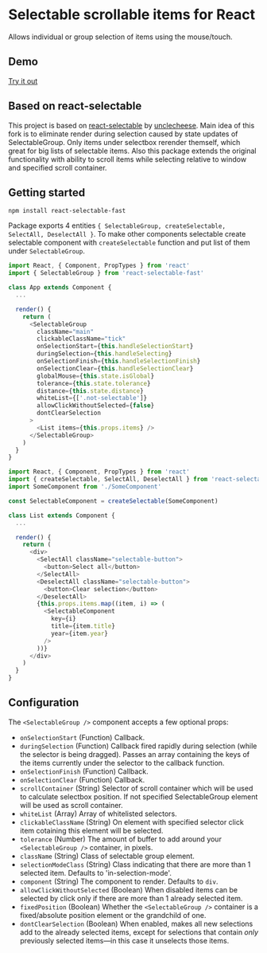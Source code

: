 # Selectable scrollable items for React

Allows individual or group selection of items using the mouse/touch.

## Demo
[Try it out](http://valerybugakov.github.io/react-selectable-fast)

## Based on react-selectable
This project is based on [react-selectable](https://github.com/unclecheese/react-selectable) by [unclecheese](https://github.com/unclecheese).
Main idea of this fork is to eliminate render during selection caused by state updates of SelectableGroup. Only items under selectbox rerender themself, which great for big lists of selectable items. Also this package extends the original functionality with ability to scroll items while selecting relative to window and specified scroll container.


## Getting started
```
npm install react-selectable-fast
```

Package exports 4 entities `{ SelectableGroup, createSelectable, SelectAll, DeselectAll }`.
To make other components selectable create selectable component with `createSelectable` function and put list of them under `SelectableGroup`.

```js
import React, { Component, PropTypes } from 'react'
import { SelectableGroup } from 'react-selectable-fast'

class App extends Component {
  ...

  render() {
    return (
      <SelectableGroup
        className="main"
        clickableClassName="tick"
        onSelectionStart={this.handleSelectionStart}
        duringSelection={this.handleSelecting}
        onSelectionFinish={this.handleSelectionFinish}
        onSelectionClear={this.handleSelectionClear}
        globalMouse={this.state.isGlobal}
        tolerance={this.state.tolerance}
        distance={this.state.distance}
        whiteList={['.not-selectable']}
        allowClickWithoutSelected={false}
        dontClearSelection
      >
        <List items={this.props.items} />
      </SelectableGroup>
    )
  }
}
```

```js
import React, { Component, PropTypes } from 'react'
import { createSelectable, SelectAll, DeselectAll } from 'react-selectable-fast'
import SomeComponent from './SomeComponent'

const SelectableComponent = createSelectable(SomeComponent)

class List extends Component {
  ...

  render() {
    return (
      <div>
        <SelectAll className="selectable-button">
          <button>Select all</button>
        </SelectAll>
        <DeselectAll className="selectable-button">
          <button>Clear selection</button>
        </DeselectAll>
        {this.props.items.map((item, i) => (
          <SelectableComponent
            key={i}
            title={item.title}
            year={item.year}
          />
        ))}
      </div>
    )
  }
}
```
## Configuration

The `<SelectableGroup />` component accepts a few optional props:
* `onSelectionStart` (Function) Callback.
* `duringSelection` (Function) Callback fired rapidly during selection (while the selector is being dragged). Passes an array containing the keys of the items currently under the selector to the callback function.
* `onSelectionFinish` (Function) Callback.
* `onSelectionClear` (Function) Callback.
* `scrollContainer` (String) Selector of scroll container which will be used to calculate selectbox position. If not specified SelectableGroup element will be used as scroll container.
* `whiteList` (Array) Array of whitelisted selectors.
* `clickableClassName` (String) On element with specified selector click item cotaining this element will be selected.
* `tolerance` (Number) The amount of buffer to add around your `<SelectableGroup />` container, in pixels.
* `className` (String) Class of selectable group element.
* `selectionModeClass` (String) Class indicating that there are more than 1 selected item. Defaults to 'in-selection-mode'.
* `component` (String) The component to render. Defaults to `div`.
* `allowClickWithoutSelected` (Boolean) When disabled items can be selected by click only if there are more than 1 already selected item.
* `fixedPosition` (Boolean) Whether the `<SelectableGroup />` container is a fixed/absolute position element or the grandchild of one.
* `dontClearSelection` (Boolean) When enabled, makes all new selections add to the already selected items, except for selections that contain *only* previously selected items—in this case it unselects those items.
